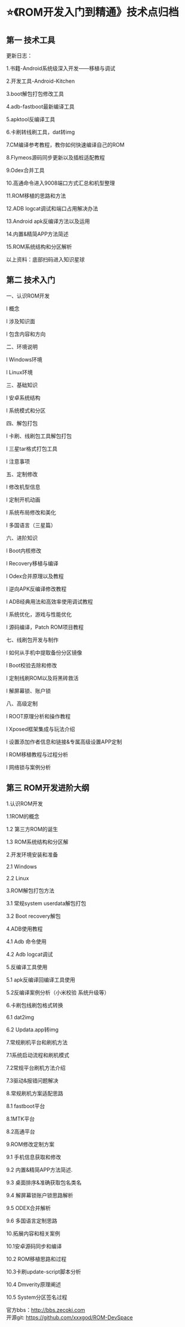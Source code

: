 # ⭐《ROM开发入门到精通》技术点归档


## 第一 技术工具

更新日志：

1.书籍-Android系统级深入开发——移植与调试

2.开发工具-Android-Kitchen

3.boot解包打包修改工具

4.adb-fastboot最新编译工具

5.apktool反编译工具

6.卡刷转线刷工具，dat转img

7.CM编译参考教程，教你如何快速编译自己的ROM 

8.Flymeos源码同步更新以及插桩适配教程

9.Odex合并工具

10.高通命令进入9008端口方式汇总和机型整理

11.ROM移植的思路和方法

12.ADB logcat调试和端口占用解决办法

13.Android apk反编译方法以及运用

14.内置&精简APP方法简述

15.ROM系统结构和分区解析

以上资料：底部扫码进入知识星球

## 第二 技术入门

一、认识ROM开发

l 概念

l 涉及知识面

l 包含内容和方向

二、环境说明 

l Windows环境

l Linux环境

三、基础知识

l 安卓系统结构  

l 系统模式和分区 

四、解包打包  

l 卡刷、线刷包工具解包打包 

l 三星tar格式打包工具  

l 注意事项

五、定制修改

l 修改机型信息 

l 定制开机动画 

l 系统布局修改和美化

l 多国语言（三星篇） 

六、进阶知识

l Boot内核修改 

l Recovery移植与编译

l Odex合并原理以及教程

l 逆向APK反编译修改教程 

l ADB经典用法和高效率使用调试教程

l 系统优化，游戏与性能优化

l 源码编译，Patch ROM项目教程 

七、线刷包开发与制作

l 如何从手机中提取备份分区镜像 

l Boot校验去除和修改 

l 定制线刷ROM以及将黑砖救活

l 解屏幕锁、账户锁

八、高级定制

l ROOT原理分析和操作教程

l Xposed框架集成与玩法介绍

l 设置添加作者信息和链接&专属高级设置APP定制 

l ROM移植教程与过程分析 

l 网络锁与案例分析 


## 第三 ROM开发进阶大纲 

1.认识ROM开发

1.1ROM的概念 

1.2 第三方ROM的诞生  

1.3 ROM系统结构和分区解 

2.开发环境安装和准备

2.1  Windows   

2.2  Linux    

3.ROM解包打包方法

3.1 常规system userdata解包打包 

3.2  Boot recovery解包  

4.ADB使用教程

4.1  Adb 命令使用  

4.2  Adb logcat调试 

5.反编译工具使用

5.1  apk反编译回编译工具使用  

5.2反编译案例分析（小米校验 系统升级等） 

6.卡刷包线刷包格式转换

6.1 dat2img

6.2 Updata.app转img 

7.常规刷机平台和刷机方法

7.1系统启动流程和刷机模式 

7.2常规平台刷机方法介绍 

7.3驱动&报错问题解决 

8.常规刷机方案适配思路

8.1 fastboot平台 

8.1MTK平台 

8.2高通平台

9.ROM修改定制方案

9.1 手机信息获取和修改

9.2 内置&精简APP方法简述. 

9.3 桌面排序&准确获取包名类名

9.4 解屏幕锁账户锁思路解析 

9.5  ODEX合并解析 

9.6 多国语言定制思路 

10.拓展内容和相关案例

10.1安卓源码同步和编译 

10.2 ROM移植思路和过程 

10.3卡刷update-script脚本分析 

10.4 Dmverity原理阐述 

10.5 System分区签名过程 

官方bbs：http://bbs.zecoki.com    
开源git: https://github.com/xxxgod/ROM-DevSpace
​                                     
